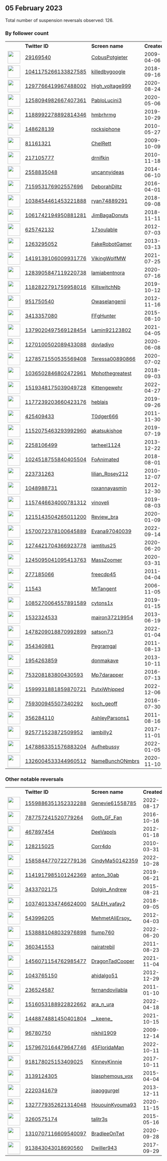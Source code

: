 
## 05 February 2023
Total number of suspension reversals observed: 126.

### By follower count
<table><tr><th></th><th align="left">Twitter ID</th><th align="left">Screen name</th>
<th align="left">Created</th><th align="left">Status</th><th align="left">Suspended</th><th align="left">Followers</th>
<tr><td><a href="https://pbs.twimg.com/profile_images/1621174456575037442/O0NyQUC-_normal.jpg"><img src="https://pbs.twimg.com/profile_images/1621174456575037442/O0NyQUC-_normal.jpg" width="40px" height="40px" align="center"/></a></td><td><a href="https://twitter.com/intent/user?user_id=29169540">29169540</a></td><td><a href="https://twitter.com/CobusPotgieter">CobusPotgieter</a></td><td>2009-04-06</td><td align="center"></td><td>2023-01-22</td><td>40982</td></tr>
<tr><td><a href="https://pbs.twimg.com/profile_images/1480726864805216256/jb5VfAnS_normal.jpg"><img src="https://pbs.twimg.com/profile_images/1480726864805216256/jb5VfAnS_normal.jpg" width="40px" height="40px" align="center"/></a></td><td><a href="https://twitter.com/intent/user?user_id=1041175266133827585">1041175266133827585</a></td><td><a href="https://twitter.com/killedbygoogle">killedbygoogle</a></td><td>2018-09-16</td><td align="center"></td><td>2022-08-13</td><td>36111</td></tr>
<tr><td><a href="https://pbs.twimg.com/profile_images/1619002951741349890/a3vh0vay_normal.jpg"><img src="https://pbs.twimg.com/profile_images/1619002951741349890/a3vh0vay_normal.jpg" width="40px" height="40px" align="center"/></a></td><td><a href="https://twitter.com/intent/user?user_id=1297766419967488002">1297766419967488002</a></td><td><a href="https://twitter.com/High_voltage999">High_voltage999</a></td><td>2020-08-24</td><td align="center"></td><td></td><td>27852</td></tr>
<tr><td><a href="https://pbs.twimg.com/profile_images/1258095302302564353/iPDE0Lk4_normal.jpg"><img src="https://pbs.twimg.com/profile_images/1258095302302564353/iPDE0Lk4_normal.jpg" width="40px" height="40px" align="center"/></a></td><td><a href="https://twitter.com/intent/user?user_id=1258094982667407361">1258094982667407361</a></td><td><a href="https://twitter.com/PabloLucini3">PabloLucini3</a></td><td>2020-05-06</td><td align="center"></td><td>2022-05-06</td><td>21669</td></tr>
<tr><td><a href="https://pbs.twimg.com/profile_images/1644781967446102019/aNFovLIW_normal.jpg"><img src="https://pbs.twimg.com/profile_images/1644781967446102019/aNFovLIW_normal.jpg" width="40px" height="40px" align="center"/></a></td><td><a href="https://twitter.com/intent/user?user_id=1188992278892814346">1188992278892814346</a></td><td><a href="https://twitter.com/hmbrhrmg">hmbrhrmg</a></td><td>2019-10-29</td><td align="center"></td><td>2022-07-10</td><td>12106</td></tr>
<tr><td><a href="https://pbs.twimg.com/profile_images/1159456450235777036/AwdvrD7U_normal.jpg"><img src="https://pbs.twimg.com/profile_images/1159456450235777036/AwdvrD7U_normal.jpg" width="40px" height="40px" align="center"/></a></td><td><a href="https://twitter.com/intent/user?user_id=148628139">148628139</a></td><td><a href="https://twitter.com/rocksiphone">rocksiphone</a></td><td>2010-05-27</td><td align="center"></td><td></td><td>12054</td></tr>
<tr><td><a href="https://pbs.twimg.com/profile_images/751962796514942976/K6-sKp-p_normal.png"><img src="https://pbs.twimg.com/profile_images/751962796514942976/K6-sKp-p_normal.png" width="40px" height="40px" align="center"/></a></td><td><a href="https://twitter.com/intent/user?user_id=81161321">81161321</a></td><td><a href="https://twitter.com/ChelRett">ChelRett</a></td><td>2009-10-09</td><td align="center"></td><td></td><td>8144</td></tr>
<tr><td><a href="https://pbs.twimg.com/profile_images/1623496429535633409/kslC4B14_normal.jpg"><img src="https://pbs.twimg.com/profile_images/1623496429535633409/kslC4B14_normal.jpg" width="40px" height="40px" align="center"/></a></td><td><a href="https://twitter.com/intent/user?user_id=217105777">217105777</a></td><td><a href="https://twitter.com/drnifkin">drnifkin</a></td><td>2010-11-18</td><td align="center"></td><td>2022-12-19</td><td>8046</td></tr>
<tr><td><a href="https://pbs.twimg.com/profile_images/1637772334365921281/bws_HfLG_normal.jpg"><img src="https://pbs.twimg.com/profile_images/1637772334365921281/bws_HfLG_normal.jpg" width="40px" height="40px" align="center"/></a></td><td><a href="https://twitter.com/intent/user?user_id=2558835048">2558835048</a></td><td><a href="https://twitter.com/uncannyideas">uncannyideas</a></td><td>2014-06-10</td><td align="center"></td><td></td><td>5837</td></tr>
<tr><td><a href="https://pbs.twimg.com/profile_images/827970646722408448/wod-APFq_normal.jpg"><img src="https://pbs.twimg.com/profile_images/827970646722408448/wod-APFq_normal.jpg" width="40px" height="40px" align="center"/></a></td><td><a href="https://twitter.com/intent/user?user_id=715953176902557696">715953176902557696</a></td><td><a href="https://twitter.com/DeborahDiltz">DeborahDiltz</a></td><td>2016-04-01</td><td align="center"></td><td></td><td>3769</td></tr>
<tr><td><a href="https://pbs.twimg.com/profile_images/1203130357131939840/DFNq98Ve_normal.jpg"><img src="https://pbs.twimg.com/profile_images/1203130357131939840/DFNq98Ve_normal.jpg" width="40px" height="40px" align="center"/></a></td><td><a href="https://twitter.com/intent/user?user_id=1038454461453221888">1038454461453221888</a></td><td><a href="https://twitter.com/ryan74889291">ryan74889291</a></td><td>2018-09-08</td><td align="center"></td><td></td><td>3448</td></tr>
<tr><td><a href="https://pbs.twimg.com/profile_images/1621281038147227653/pLgc36BP_normal.jpg"><img src="https://pbs.twimg.com/profile_images/1621281038147227653/pLgc36BP_normal.jpg" width="40px" height="40px" align="center"/></a></td><td><a href="https://twitter.com/intent/user?user_id=1061742194950881281">1061742194950881281</a></td><td><a href="https://twitter.com/JimBagaDonuts">JimBagaDonuts</a></td><td>2018-11-11</td><td align="center"></td><td></td><td>3276</td></tr>
<tr><td><a href="https://pbs.twimg.com/profile_images/1141249216637018113/LfbbRLJ2_normal.jpg"><img src="https://pbs.twimg.com/profile_images/1141249216637018113/LfbbRLJ2_normal.jpg" width="40px" height="40px" align="center"/></a></td><td><a href="https://twitter.com/intent/user?user_id=625742132">625742132</a></td><td><a href="https://twitter.com/17soulable">17soulable</a></td><td>2012-07-03</td><td align="center"></td><td></td><td>2673</td></tr>
<tr><td><a href="https://pbs.twimg.com/profile_images/999944412024094720/UUQt3GYQ_normal.jpg"><img src="https://pbs.twimg.com/profile_images/999944412024094720/UUQt3GYQ_normal.jpg" width="40px" height="40px" align="center"/></a></td><td><a href="https://twitter.com/intent/user?user_id=1263295052">1263295052</a></td><td><a href="https://twitter.com/FakeRobotGamer">FakeRobotGamer</a></td><td>2013-03-13</td><td align="center"></td><td></td><td>2603</td></tr>
<tr><td><a href="https://pbs.twimg.com/profile_images/1522444881632784384/IK1yTGs1_normal.jpg"><img src="https://pbs.twimg.com/profile_images/1522444881632784384/IK1yTGs1_normal.jpg" width="40px" height="40px" align="center"/></a></td><td><a href="https://twitter.com/intent/user?user_id=1419139106009931776">1419139106009931776</a></td><td><a href="https://twitter.com/VikingWolfMW">VikingWolfMW</a></td><td>2021-07-25</td><td align="center"></td><td>2022-07-04</td><td>2378</td></tr>
<tr><td><a href="https://pbs.twimg.com/profile_images/1636759290189848577/HOMO8rdI_normal.jpg"><img src="https://pbs.twimg.com/profile_images/1636759290189848577/HOMO8rdI_normal.jpg" width="40px" height="40px" align="center"/></a></td><td><a href="https://twitter.com/intent/user?user_id=1283905847119220738">1283905847119220738</a></td><td><a href="https://twitter.com/lamiabentnora">lamiabentnora</a></td><td>2020-07-16</td><td align="center"></td><td>2023-01-15</td><td>2308</td></tr>
<tr><td><a href="https://pbs.twimg.com/profile_images/1653028882042298369/BvHFHKN0_normal.jpg"><img src="https://pbs.twimg.com/profile_images/1653028882042298369/BvHFHKN0_normal.jpg" width="40px" height="40px" align="center"/></a></td><td><a href="https://twitter.com/intent/user?user_id=1182822791759958016">1182822791759958016</a></td><td><a href="https://twitter.com/KillswitchNb">KillswitchNb</a></td><td>2019-10-12</td><td align="center"></td><td>2023-01-19</td><td>2061</td></tr>
<tr><td><a href="https://pbs.twimg.com/profile_images/1447197465304838152/LSOLxmoY_normal.jpg"><img src="https://pbs.twimg.com/profile_images/1447197465304838152/LSOLxmoY_normal.jpg" width="40px" height="40px" align="center"/></a></td><td><a href="https://twitter.com/intent/user?user_id=951750540">951750540</a></td><td><a href="https://twitter.com/Owaselangenii">Owaselangenii</a></td><td>2012-11-16</td><td align="center"></td><td>2022-09-05</td><td>2055</td></tr>
<tr><td><a href="https://pbs.twimg.com/profile_images/630814888902983680/nfwfZrcT_normal.jpg"><img src="https://pbs.twimg.com/profile_images/630814888902983680/nfwfZrcT_normal.jpg" width="40px" height="40px" align="center"/></a></td><td><a href="https://twitter.com/intent/user?user_id=3413357080">3413357080</a></td><td><a href="https://twitter.com/FFgHunter">FFgHunter</a></td><td>2015-08-10</td><td align="center"></td><td></td><td>2028</td></tr>
<tr><td><a href="https://pbs.twimg.com/profile_images/1645101752641888261/P2uEFAEJ_normal.jpg"><img src="https://pbs.twimg.com/profile_images/1645101752641888261/P2uEFAEJ_normal.jpg" width="40px" height="40px" align="center"/></a></td><td><a href="https://twitter.com/intent/user?user_id=1379020497569128454">1379020497569128454</a></td><td><a href="https://twitter.com/Lamin92123802">Lamin92123802</a></td><td>2021-04-05</td><td align="center"></td><td>2022-12-27</td><td>2021</td></tr>
<tr><td><a href="https://pbs.twimg.com/profile_images/1633591183711653888/B6UKG_fN_normal.jpg"><img src="https://pbs.twimg.com/profile_images/1633591183711653888/B6UKG_fN_normal.jpg" width="40px" height="40px" align="center"/></a></td><td><a href="https://twitter.com/intent/user?user_id=1270100502089433088">1270100502089433088</a></td><td><a href="https://twitter.com/dovladiyo">dovladiyo</a></td><td>2020-06-08</td><td align="center"></td><td>2022-10-07</td><td>1942</td></tr>
<tr><td><a href="https://pbs.twimg.com/profile_images/1311854470209449985/YsgasYq__normal.jpg"><img src="https://pbs.twimg.com/profile_images/1311854470209449985/YsgasYq__normal.jpg" width="40px" height="40px" align="center"/></a></td><td><a href="https://twitter.com/intent/user?user_id=1278571550535569408">1278571550535569408</a></td><td><a href="https://twitter.com/Teressa00890866">Teressa00890866</a></td><td>2020-07-02</td><td align="center"></td><td></td><td>1746</td></tr>
<tr><td><a href="https://pbs.twimg.com/profile_images/1581942240188010496/Y309iLVu_normal.jpg"><img src="https://pbs.twimg.com/profile_images/1581942240188010496/Y309iLVu_normal.jpg" width="40px" height="40px" align="center"/></a></td><td><a href="https://twitter.com/intent/user?user_id=1036502846802472961">1036502846802472961</a></td><td><a href="https://twitter.com/Mphothegreatest">Mphothegreatest</a></td><td>2018-09-03</td><td align="center"></td><td>2023-01-19</td><td>1493</td></tr>
<tr><td><a href="https://pbs.twimg.com/profile_images/1630589139031605248/Yg9hfH8p_normal.jpg"><img src="https://pbs.twimg.com/profile_images/1630589139031605248/Yg9hfH8p_normal.jpg" width="40px" height="40px" align="center"/></a></td><td><a href="https://twitter.com/intent/user?user_id=1519348175039049728">1519348175039049728</a></td><td><a href="https://twitter.com/Kittengewehr">Kittengewehr</a></td><td>2022-04-27</td><td align="center"></td><td>2022-07-19</td><td>1442</td></tr>
<tr><td><a href="https://pbs.twimg.com/profile_images/1637210439137349632/a9oxsvAl_normal.jpg"><img src="https://pbs.twimg.com/profile_images/1637210439137349632/a9oxsvAl_normal.jpg" width="40px" height="40px" align="center"/></a></td><td><a href="https://twitter.com/intent/user?user_id=1177239203660423176">1177239203660423176</a></td><td><a href="https://twitter.com/heblais">heblais</a></td><td>2019-09-26</td><td align="center"></td><td>2022-09-26</td><td>1331</td></tr>
<tr><td><a href="https://pbs.twimg.com/profile_images/1622734640204206081/cVpYcEeB_normal.jpg"><img src="https://pbs.twimg.com/profile_images/1622734640204206081/cVpYcEeB_normal.jpg" width="40px" height="40px" align="center"/></a></td><td><a href="https://twitter.com/intent/user?user_id=425409433">425409433</a></td><td><a href="https://twitter.com/T0dger666">T0dger666</a></td><td>2011-11-30</td><td align="center"></td><td>2022-05-27</td><td>1182</td></tr>
<tr><td><a href="https://pbs.twimg.com/profile_images/1496250328773185537/HKZbB4bY_normal.jpg"><img src="https://pbs.twimg.com/profile_images/1496250328773185537/HKZbB4bY_normal.jpg" width="40px" height="40px" align="center"/></a></td><td><a href="https://twitter.com/intent/user?user_id=1152075463293992960">1152075463293992960</a></td><td><a href="https://twitter.com/akatsukishoe">akatsukishoe</a></td><td>2019-07-19</td><td align="center"></td><td>2022-09-16</td><td>1153</td></tr>
<tr><td><a href="https://pbs.twimg.com/profile_images/1150373474382307328/sJL4xe73_normal.jpg"><img src="https://pbs.twimg.com/profile_images/1150373474382307328/sJL4xe73_normal.jpg" width="40px" height="40px" align="center"/></a></td><td><a href="https://twitter.com/intent/user?user_id=2258106499">2258106499</a></td><td><a href="https://twitter.com/tarheel1124">tarheel1124</a></td><td>2013-12-22</td><td align="center"></td><td></td><td>1039</td></tr>
<tr><td><a href="https://pbs.twimg.com/profile_images/1640849443338563584/wMoS7Zbt_normal.jpg"><img src="https://pbs.twimg.com/profile_images/1640849443338563584/wMoS7Zbt_normal.jpg" width="40px" height="40px" align="center"/></a></td><td><a href="https://twitter.com/intent/user?user_id=1024518755840405504">1024518755840405504</a></td><td><a href="https://twitter.com/FoAnimated">FoAnimated</a></td><td>2018-08-01</td><td align="center"></td><td></td><td>1035</td></tr>
<tr><td><a href="https://pbs.twimg.com/profile_images/1614941080696328194/XKDSQ9yp_normal.jpg"><img src="https://pbs.twimg.com/profile_images/1614941080696328194/XKDSQ9yp_normal.jpg" width="40px" height="40px" align="center"/></a></td><td><a href="https://twitter.com/intent/user?user_id=223731263">223731263</a></td><td><a href="https://twitter.com/lilian_Rosey212">lilian_Rosey212</a></td><td>2010-12-07</td><td align="center"></td><td>2023-01-20</td><td>1008</td></tr>
<tr><td><a href="https://pbs.twimg.com/profile_images/1628431380051795969/Ze-0uXKH_normal.jpg"><img src="https://pbs.twimg.com/profile_images/1628431380051795969/Ze-0uXKH_normal.jpg" width="40px" height="40px" align="center"/></a></td><td><a href="https://twitter.com/intent/user?user_id=1048988731">1048988731</a></td><td><a href="https://twitter.com/roxannayasmin">roxannayasmin</a></td><td>2012-12-30</td><td align="center"></td><td>2023-01-19</td><td>1007</td></tr>
<tr><td><a href="https://pbs.twimg.com/profile_images/1563498147762290689/JEMtlO-d_normal.jpg"><img src="https://pbs.twimg.com/profile_images/1563498147762290689/JEMtlO-d_normal.jpg" width="40px" height="40px" align="center"/></a></td><td><a href="https://twitter.com/intent/user?user_id=1157446634000781312">1157446634000781312</a></td><td><a href="https://twitter.com/vinoveli">vinoveli</a></td><td>2019-08-03</td><td align="center"></td><td>2022-08-30</td><td>961</td></tr>
<tr><td><a href="https://pbs.twimg.com/profile_images/1649027263961223169/8cfemku8_normal.jpg"><img src="https://pbs.twimg.com/profile_images/1649027263961223169/8cfemku8_normal.jpg" width="40px" height="40px" align="center"/></a></td><td><a href="https://twitter.com/intent/user?user_id=1215143504265011200">1215143504265011200</a></td><td><a href="https://twitter.com/Review_bra">Review_bra</a></td><td>2020-01-09</td><td align="center"></td><td>2022-09-11</td><td>914</td></tr>
<tr><td><a href="https://pbs.twimg.com/profile_images/1599392927746342912/yir2OIYf_normal.jpg"><img src="https://pbs.twimg.com/profile_images/1599392927746342912/yir2OIYf_normal.jpg" width="40px" height="40px" align="center"/></a></td><td><a href="https://twitter.com/intent/user?user_id=1570072378100645889">1570072378100645889</a></td><td><a href="https://twitter.com/Evana97040039">Evana97040039</a></td><td>2022-09-14</td><td align="center">🚫</td><td>2023-01-28</td><td>862</td></tr>
<tr><td><a href="https://pbs.twimg.com/profile_images/1631765564048699394/qv4KfXaD_normal.jpg"><img src="https://pbs.twimg.com/profile_images/1631765564048699394/qv4KfXaD_normal.jpg" width="40px" height="40px" align="center"/></a></td><td><a href="https://twitter.com/intent/user?user_id=1274421704366923778">1274421704366923778</a></td><td><a href="https://twitter.com/iamtitus25">iamtitus25</a></td><td>2020-06-20</td><td align="center"></td><td>2023-01-16</td><td>812</td></tr>
<tr><td><a href="https://pbs.twimg.com/profile_images/1622386321812602883/B8C-y_4u_normal.jpg"><img src="https://pbs.twimg.com/profile_images/1622386321812602883/B8C-y_4u_normal.jpg" width="40px" height="40px" align="center"/></a></td><td><a href="https://twitter.com/intent/user?user_id=1245095041095413763">1245095041095413763</a></td><td><a href="https://twitter.com/MassZoomer">MassZoomer</a></td><td>2020-03-31</td><td align="center">👋</td><td>2022-04-28</td><td>717</td></tr>
<tr><td><a href="https://pbs.twimg.com/profile_images/1174662019569586176/GCxEJ5yY_normal.jpg"><img src="https://pbs.twimg.com/profile_images/1174662019569586176/GCxEJ5yY_normal.jpg" width="40px" height="40px" align="center"/></a></td><td><a href="https://twitter.com/intent/user?user_id=277185066">277185066</a></td><td><a href="https://twitter.com/freecdp45">freecdp45</a></td><td>2011-04-04</td><td align="center"></td><td></td><td>691</td></tr>
<tr><td><a href="https://pbs.twimg.com/profile_images/1284376422484779008/Duvjqm1h_normal.jpg"><img src="https://pbs.twimg.com/profile_images/1284376422484779008/Duvjqm1h_normal.jpg" width="40px" height="40px" align="center"/></a></td><td><a href="https://twitter.com/intent/user?user_id=11543">11543</a></td><td><a href="https://twitter.com/MrTangent">MrTangent</a></td><td>2006-11-05</td><td align="center"></td><td></td><td>683</td></tr>
<tr><td><a href="https://pbs.twimg.com/profile_images/1639888092780789760/ZW8P1vhR_normal.jpg"><img src="https://pbs.twimg.com/profile_images/1639888092780789760/ZW8P1vhR_normal.jpg" width="40px" height="40px" align="center"/></a></td><td><a href="https://twitter.com/intent/user?user_id=1085270064557891589">1085270064557891589</a></td><td><a href="https://twitter.com/cytons1x">cytons1x</a></td><td>2019-01-15</td><td align="center"></td><td>2022-12-29</td><td>642</td></tr>
<tr><td><a href="https://pbs.twimg.com/profile_images/1483566855939842059/uu9UCaTe_normal.jpg"><img src="https://pbs.twimg.com/profile_images/1483566855939842059/uu9UCaTe_normal.jpg" width="40px" height="40px" align="center"/></a></td><td><a href="https://twitter.com/intent/user?user_id=1532324533">1532324533</a></td><td><a href="https://twitter.com/mairon37219954">mairon37219954</a></td><td>2013-06-19</td><td align="center">🔒</td><td>2022-07-26</td><td>628</td></tr>
<tr><td><a href="https://pbs.twimg.com/profile_images/1643280831962832898/oZVBs1W0_normal.jpg"><img src="https://pbs.twimg.com/profile_images/1643280831962832898/oZVBs1W0_normal.jpg" width="40px" height="40px" align="center"/></a></td><td><a href="https://twitter.com/intent/user?user_id=1478209018870992899">1478209018870992899</a></td><td><a href="https://twitter.com/satson73">satson73</a></td><td>2022-01-04</td><td align="center"></td><td>2023-01-11</td><td>623</td></tr>
<tr><td><a href="https://pbs.twimg.com/profile_images/1493282670/Amy_the_Avatar_2_normal.jpg"><img src="https://pbs.twimg.com/profile_images/1493282670/Amy_the_Avatar_2_normal.jpg" width="40px" height="40px" align="center"/></a></td><td><a href="https://twitter.com/intent/user?user_id=354340981">354340981</a></td><td><a href="https://twitter.com/Pegramgal">Pegramgal</a></td><td>2011-08-13</td><td align="center"></td><td></td><td>617</td></tr>
<tr><td><a href="https://pbs.twimg.com/profile_images/1624434529350914050/h4qI0yrL_normal.jpg"><img src="https://pbs.twimg.com/profile_images/1624434529350914050/h4qI0yrL_normal.jpg" width="40px" height="40px" align="center"/></a></td><td><a href="https://twitter.com/intent/user?user_id=1954263859">1954263859</a></td><td><a href="https://twitter.com/donmakave">donmakave</a></td><td>2013-10-11</td><td align="center"></td><td>2022-12-18</td><td>615</td></tr>
<tr><td><a href="https://pbs.twimg.com/profile_images/1637514394388054019/N4k8Du9L_normal.jpg"><img src="https://pbs.twimg.com/profile_images/1637514394388054019/N4k8Du9L_normal.jpg" width="40px" height="40px" align="center"/></a></td><td><a href="https://twitter.com/intent/user?user_id=753208183800430593">753208183800430593</a></td><td><a href="https://twitter.com/Mp7darapper">Mp7darapper</a></td><td>2016-07-13</td><td align="center"></td><td>2023-01-29</td><td>600</td></tr>
<tr><td><a href="https://pbs.twimg.com/profile_images/1612363259893665798/GpL7akyx_normal.jpg"><img src="https://pbs.twimg.com/profile_images/1612363259893665798/GpL7akyx_normal.jpg" width="40px" height="40px" align="center"/></a></td><td><a href="https://twitter.com/intent/user?user_id=1599931881859870721">1599931881859870721</a></td><td><a href="https://twitter.com/PutxiWhipped">PutxiWhipped</a></td><td>2022-12-06</td><td align="center"></td><td>2023-01-31</td><td>586</td></tr>
<tr><td><a href="https://pbs.twimg.com/profile_images/1311365613223243776/8K-9hWkN_normal.jpg"><img src="https://pbs.twimg.com/profile_images/1311365613223243776/8K-9hWkN_normal.jpg" width="40px" height="40px" align="center"/></a></td><td><a href="https://twitter.com/intent/user?user_id=759300945507340292">759300945507340292</a></td><td><a href="https://twitter.com/koch_geoff">koch_geoff</a></td><td>2016-07-30</td><td align="center"></td><td>2023-01-12</td><td>476</td></tr>
<tr><td><a href="https://pbs.twimg.com/profile_images/699301505187385345/7_57yeu8_normal.jpg"><img src="https://pbs.twimg.com/profile_images/699301505187385345/7_57yeu8_normal.jpg" width="40px" height="40px" align="center"/></a></td><td><a href="https://twitter.com/intent/user?user_id=356284110">356284110</a></td><td><a href="https://twitter.com/AshleyParsons1">AshleyParsons1</a></td><td>2011-08-16</td><td align="center"></td><td>2023-01-30</td><td>436</td></tr>
<tr><td><a href="https://pbs.twimg.com/profile_images/1233808746318647298/dTBpC3wD_normal.jpg"><img src="https://pbs.twimg.com/profile_images/1233808746318647298/dTBpC3wD_normal.jpg" width="40px" height="40px" align="center"/></a></td><td><a href="https://twitter.com/intent/user?user_id=925771523872509952">925771523872509952</a></td><td><a href="https://twitter.com/iambilly2">iambilly2</a></td><td>2017-11-01</td><td align="center"></td><td>2022-12-16</td><td>424</td></tr>
<tr><td><a href="https://pbs.twimg.com/profile_images/1591517221217398784/xx_BZqO6_normal.jpg"><img src="https://pbs.twimg.com/profile_images/1591517221217398784/xx_BZqO6_normal.jpg" width="40px" height="40px" align="center"/></a></td><td><a href="https://twitter.com/intent/user?user_id=1478863351576883204">1478863351576883204</a></td><td><a href="https://twitter.com/Aufhebussy">Aufhebussy</a></td><td>2022-01-05</td><td align="center">👋</td><td>2023-02-07</td><td>424</td></tr>
<tr><td><a href="https://pbs.twimg.com/profile_images/1326004889634304002/TNEof-46_normal.jpg"><img src="https://pbs.twimg.com/profile_images/1326004889634304002/TNEof-46_normal.jpg" width="40px" height="40px" align="center"/></a></td><td><a href="https://twitter.com/intent/user?user_id=1326004533344960512">1326004533344960512</a></td><td><a href="https://twitter.com/NameBunchONmbrs">NameBunchONmbrs</a></td><td>2020-11-10</td><td align="center"></td><td>2022-02-18</td><td>415</td></tr>
</table>

### Other notable reversals
<table><tr><th></th><th align="left">Twitter ID</th><th align="left">Screen name</th>
<th align="left">Created</th><th align="left">Status</th><th align="left">Suspended</th><th align="left">Followers</th>
<tr><td><a href="https://pbs.twimg.com/profile_images/1593583334973755394/hnqCZC-u_normal.jpg"><img src="https://pbs.twimg.com/profile_images/1593583334973755394/hnqCZC-u_normal.jpg" width="40px" height="40px" align="center"/></a></td><td><a href="https://twitter.com/intent/user?user_id=1559886351352332288">1559886351352332288</a></td><td><a href="https://twitter.com/Genevie61558785">Genevie61558785</a></td><td>2022-08-17</td><td align="center">🚫</td><td>2022-12-17</td><td>313</td></tr>
<tr><td><a href="https://pbs.twimg.com/profile_images/1625209259184033810/TP8_l_jh_normal.jpg"><img src="https://pbs.twimg.com/profile_images/1625209259184033810/TP8_l_jh_normal.jpg" width="40px" height="40px" align="center"/></a></td><td><a href="https://twitter.com/intent/user?user_id=787757241520779264">787757241520779264</a></td><td><a href="https://twitter.com/Goth_GF_Fan">Goth_GF_Fan</a></td><td>2016-10-16</td><td align="center"></td><td>2023-01-11</td><td>43</td></tr>
<tr><td><a href="https://pbs.twimg.com/profile_images/378800000637986921/bf29f09d0b46bbded75e8f29c6048766_normal.jpeg"><img src="https://pbs.twimg.com/profile_images/378800000637986921/bf29f09d0b46bbded75e8f29c6048766_normal.jpeg" width="40px" height="40px" align="center"/></a></td><td><a href="https://twitter.com/intent/user?user_id=467897454">467897454</a></td><td><a href="https://twitter.com/DeeVapols">DeeVapols</a></td><td>2012-01-18</td><td align="center"></td><td>2023-01-06</td><td>88</td></tr>
<tr><td><a href="https://pbs.twimg.com/profile_images/1559896392314798083/PFl2YNDW_normal.jpg"><img src="https://pbs.twimg.com/profile_images/1559896392314798083/PFl2YNDW_normal.jpg" width="40px" height="40px" align="center"/></a></td><td><a href="https://twitter.com/intent/user?user_id=128215025">128215025</a></td><td><a href="https://twitter.com/Corr4do">Corr4do</a></td><td>2010-03-31</td><td align="center"></td><td>2022-12-03</td><td>259</td></tr>
<tr><td><a href="https://pbs.twimg.com/profile_images/1585845846339457030/oRaHY6LH_normal.png"><img src="https://pbs.twimg.com/profile_images/1585845846339457030/oRaHY6LH_normal.png" width="40px" height="40px" align="center"/></a></td><td><a href="https://twitter.com/intent/user?user_id=1585844770722779136">1585844770722779136</a></td><td><a href="https://twitter.com/CindyMa50142359">CindyMa50142359</a></td><td>2022-10-28</td><td align="center"></td><td>2022-12-10</td><td>62</td></tr>
<tr><td><a href="https://pbs.twimg.com/profile_images/1225437041409843200/Sh3TvMMF_normal.jpg"><img src="https://pbs.twimg.com/profile_images/1225437041409843200/Sh3TvMMF_normal.jpg" width="40px" height="40px" align="center"/></a></td><td><a href="https://twitter.com/intent/user?user_id=1141917985101242369">1141917985101242369</a></td><td><a href="https://twitter.com/anton_30ab">anton_30ab</a></td><td>2019-06-21</td><td align="center">🔒</td><td>2023-01-24</td><td>1</td></tr>
<tr><td><a href="https://pbs.twimg.com/profile_images/1396266250301579265/J5dWeX7p_normal.jpg"><img src="https://pbs.twimg.com/profile_images/1396266250301579265/J5dWeX7p_normal.jpg" width="40px" height="40px" align="center"/></a></td><td><a href="https://twitter.com/intent/user?user_id=3433702175">3433702175</a></td><td><a href="https://twitter.com/Dolgin_Andrew">Dolgin_Andrew</a></td><td>2015-08-21</td><td align="center"></td><td>2022-07-18</td><td>109</td></tr>
<tr><td><a href="https://pbs.twimg.com/profile_images/1597092790189625344/5up3gDmy_normal.jpg"><img src="https://pbs.twimg.com/profile_images/1597092790189625344/5up3gDmy_normal.jpg" width="40px" height="40px" align="center"/></a></td><td><a href="https://twitter.com/intent/user?user_id=1037401334746624000">1037401334746624000</a></td><td><a href="https://twitter.com/SALEH_yafay2">SALEH_yafay2</a></td><td>2018-09-05</td><td align="center"></td><td>2022-12-23</td><td>107</td></tr>
<tr><td><a href="https://pbs.twimg.com/profile_images/824554031141904388/g7sZ4IBF_normal.jpg"><img src="https://pbs.twimg.com/profile_images/824554031141904388/g7sZ4IBF_normal.jpg" width="40px" height="40px" align="center"/></a></td><td><a href="https://twitter.com/intent/user?user_id=543996205">543996205</a></td><td><a href="https://twitter.com/MehmetAliErsoy_">MehmetAliErsoy_</a></td><td>2012-04-03</td><td align="center">🔒</td><td>2023-01-18</td><td>390</td></tr>
<tr><td><a href="https://pbs.twimg.com/profile_images/1629827730370969601/LIrXua4X_normal.jpg"><img src="https://pbs.twimg.com/profile_images/1629827730370969601/LIrXua4X_normal.jpg" width="40px" height="40px" align="center"/></a></td><td><a href="https://twitter.com/intent/user?user_id=1538881048032976898">1538881048032976898</a></td><td><a href="https://twitter.com/flump760">flump760</a></td><td>2022-06-20</td><td align="center"></td><td>2022-12-31</td><td>35</td></tr>
<tr><td><a href="https://pbs.twimg.com/profile_images/1510651939/The_Distant_Light_normal.jpg"><img src="https://pbs.twimg.com/profile_images/1510651939/The_Distant_Light_normal.jpg" width="40px" height="40px" align="center"/></a></td><td><a href="https://twitter.com/intent/user?user_id=360341553">360341553</a></td><td><a href="https://twitter.com/nairatrebil">nairatrebil</a></td><td>2011-08-23</td><td align="center"></td><td>2023-01-15</td><td>38</td></tr>
<tr><td><a href="https://pbs.twimg.com/profile_images/1594908301317251073/ISi__uwd_normal.jpg"><img src="https://pbs.twimg.com/profile_images/1594908301317251073/ISi__uwd_normal.jpg" width="40px" height="40px" align="center"/></a></td><td><a href="https://twitter.com/intent/user?user_id=1456071154762985477">1456071154762985477</a></td><td><a href="https://twitter.com/DragonTadCooper">DragonTadCooper</a></td><td>2021-11-04</td><td align="center"></td><td>2022-12-13</td><td>86</td></tr>
<tr><td><a href="https://pbs.twimg.com/profile_images/1441781450659938307/51fkX6YS_normal.jpg"><img src="https://pbs.twimg.com/profile_images/1441781450659938307/51fkX6YS_normal.jpg" width="40px" height="40px" align="center"/></a></td><td><a href="https://twitter.com/intent/user?user_id=1043765150">1043765150</a></td><td><a href="https://twitter.com/ahidalgo51">ahidalgo51</a></td><td>2012-12-29</td><td align="center"></td><td>2022-10-16</td><td>182</td></tr>
<tr><td><a href="https://pbs.twimg.com/profile_images/1446184681737789441/XQXXl0c9_normal.jpg"><img src="https://pbs.twimg.com/profile_images/1446184681737789441/XQXXl0c9_normal.jpg" width="40px" height="40px" align="center"/></a></td><td><a href="https://twitter.com/intent/user?user_id=236524587">236524587</a></td><td><a href="https://twitter.com/fernandovilabla">fernandovilabla</a></td><td>2011-01-10</td><td align="center"></td><td>2022-11-29</td><td>179</td></tr>
<tr><td><a href="https://pbs.twimg.com/profile_images/1516053257029931011/mC34q_QP_normal.jpg"><img src="https://pbs.twimg.com/profile_images/1516053257029931011/mC34q_QP_normal.jpg" width="40px" height="40px" align="center"/></a></td><td><a href="https://twitter.com/intent/user?user_id=1516053188922822662">1516053188922822662</a></td><td><a href="https://twitter.com/ara_n_ura">ara_n_ura</a></td><td>2022-04-18</td><td align="center"></td><td>2022-11-18</td><td>303</td></tr>
<tr><td><a href="https://pbs.twimg.com/profile_images/1448874976342315008/vHVF7JVi_normal.jpg"><img src="https://pbs.twimg.com/profile_images/1448874976342315008/vHVF7JVi_normal.jpg" width="40px" height="40px" align="center"/></a></td><td><a href="https://twitter.com/intent/user?user_id=1448874881450401804">1448874881450401804</a></td><td><a href="https://twitter.com/__keene_">__keene_</a></td><td>2021-10-15</td><td align="center"></td><td>2022-12-29</td><td>15</td></tr>
<tr><td><a href="https://pbs.twimg.com/profile_images/833292158366937088/JyYzohpq_normal.jpg"><img src="https://pbs.twimg.com/profile_images/833292158366937088/JyYzohpq_normal.jpg" width="40px" height="40px" align="center"/></a></td><td><a href="https://twitter.com/intent/user?user_id=96780750">96780750</a></td><td><a href="https://twitter.com/nikhil1909">nikhil1909</a></td><td>2009-12-14</td><td align="center"></td><td>2023-01-13</td><td>119</td></tr>
<tr><td><a href="https://pbs.twimg.com/profile_images/1579671067785920513/wClg3vXe_normal.jpg"><img src="https://pbs.twimg.com/profile_images/1579671067785920513/wClg3vXe_normal.jpg" width="40px" height="40px" align="center"/></a></td><td><a href="https://twitter.com/intent/user?user_id=1579670164479647746">1579670164479647746</a></td><td><a href="https://twitter.com/45FloridaMan">45FloridaMan</a></td><td>2022-10-11</td><td align="center">🔒</td><td>2023-01-24</td><td>4</td></tr>
<tr><td><a href="https://pbs.twimg.com/profile_images/1650215166095622146/MQSGbD3u_normal.jpg"><img src="https://pbs.twimg.com/profile_images/1650215166095622146/MQSGbD3u_normal.jpg" width="40px" height="40px" align="center"/></a></td><td><a href="https://twitter.com/intent/user?user_id=918178025153409025">918178025153409025</a></td><td><a href="https://twitter.com/KinneyKinnie">KinneyKinnie</a></td><td>2017-10-11</td><td align="center">🔒</td><td>2022-12-16</td><td>26</td></tr>
<tr><td><a href="https://pbs.twimg.com/profile_images/1523818616663285760/tIpmap2M_normal.jpg"><img src="https://pbs.twimg.com/profile_images/1523818616663285760/tIpmap2M_normal.jpg" width="40px" height="40px" align="center"/></a></td><td><a href="https://twitter.com/intent/user?user_id=3139124305">3139124305</a></td><td><a href="https://twitter.com/blasphemous_vox">blasphemous_vox</a></td><td>2015-04-04</td><td align="center"></td><td>2022-12-13</td><td>246</td></tr>
<tr><td><a href="https://pbs.twimg.com/profile_images/1220461462214381574/FT-yh2X4_normal.jpg"><img src="https://pbs.twimg.com/profile_images/1220461462214381574/FT-yh2X4_normal.jpg" width="40px" height="40px" align="center"/></a></td><td><a href="https://twitter.com/intent/user?user_id=2220341679">2220341679</a></td><td><a href="https://twitter.com/joaoggurgel">joaoggurgel</a></td><td>2013-12-11</td><td align="center"></td><td>2023-01-14</td><td>16</td></tr>
<tr><td><a href="https://pbs.twimg.com/profile_images/1396914687204282368/tFIyGoBH_normal.jpg"><img src="https://pbs.twimg.com/profile_images/1396914687204282368/tFIyGoBH_normal.jpg" width="40px" height="40px" align="center"/></a></td><td><a href="https://twitter.com/intent/user?user_id=1327779352621314048">1327779352621314048</a></td><td><a href="https://twitter.com/HououinKyouma93">HououinKyouma93</a></td><td>2020-11-15</td><td align="center"></td><td>2023-01-21</td><td>121</td></tr>
<tr><td><a href="https://pbs.twimg.com/profile_images/1648803352510189575/bosmGDtW_normal.jpg"><img src="https://pbs.twimg.com/profile_images/1648803352510189575/bosmGDtW_normal.jpg" width="40px" height="40px" align="center"/></a></td><td><a href="https://twitter.com/intent/user?user_id=3260575174">3260575174</a></td><td><a href="https://twitter.com/talitr3s">talitr3s</a></td><td>2015-05-16</td><td align="center"></td><td>2023-01-04</td><td>265</td></tr>
<tr><td><a href="https://pbs.twimg.com/profile_images/1620085379746435074/icVjYnqQ_normal.jpg"><img src="https://pbs.twimg.com/profile_images/1620085379746435074/icVjYnqQ_normal.jpg" width="40px" height="40px" align="center"/></a></td><td><a href="https://twitter.com/intent/user?user_id=1310707116609540097">1310707116609540097</a></td><td><a href="https://twitter.com/BradleeOnTwt">BradleeOnTwt</a></td><td>2020-09-28</td><td align="center"></td><td>2023-01-05</td><td>219</td></tr>
<tr><td><a href="https://pbs.twimg.com/profile_images/1633930017703972864/oZAOLrsM_normal.jpg"><img src="https://pbs.twimg.com/profile_images/1633930017703972864/oZAOLrsM_normal.jpg" width="40px" height="40px" align="center"/></a></td><td><a href="https://twitter.com/intent/user?user_id=913843043018690560">913843043018690560</a></td><td><a href="https://twitter.com/Dwiller943">Dwiller943</a></td><td>2017-09-29</td><td align="center">🚫</td><td>2022-12-30</td><td>16</td></tr>
</table>
